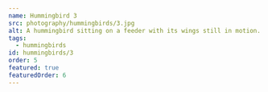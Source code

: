 ```yaml
---
name: Hummingbird 3
src: photography/hummingbirds/3.jpg
alt: A hummingbird sitting on a feeder with its wings still in motion.
tags: 
  - hummingbirds
id: hummingbirds/3
order: 5
featured: true
featuredOrder: 6
---
```

